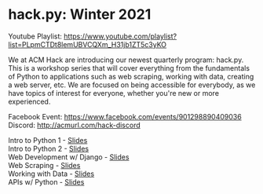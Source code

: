 # hack.py: Winter 2021

Youtube Playlist: https://www.youtube.com/playlist?list=PLpmCTDt8lemUBVCQXm_H31jb1ZT5c3yKO
   
We at ACM Hack are introducing our newest quarterly program: hack.py. This is a workshop series that will cover everything from the fundamentals of Python to applications such as web scraping, working with data, creating a web server, etc. We are focused on being accessible for everybody, as we have topics of interest for everyone, whether you're new or more experienced.

Facebook Event: https://www.facebook.com/events/901298890409036  
Discord: http://acmurl.com/hack-discord

Intro to Python 1 - [Slides](https://acmurl.com/hackpy1)  
Intro to Python 2 - [Slides](https://acmurl.com/hackpy2)  
Web Development w/ Django - [Slides](https://acmurl.com/hackpy3)  
Web Scraping - [Slides](https://acmurl.com/hackpy4)   
Working with Data - [Slides](https://acmurl.com/hackpy5)  
APIs w/ Python - [Slides](https://acmurl.com/hackpy6)   
